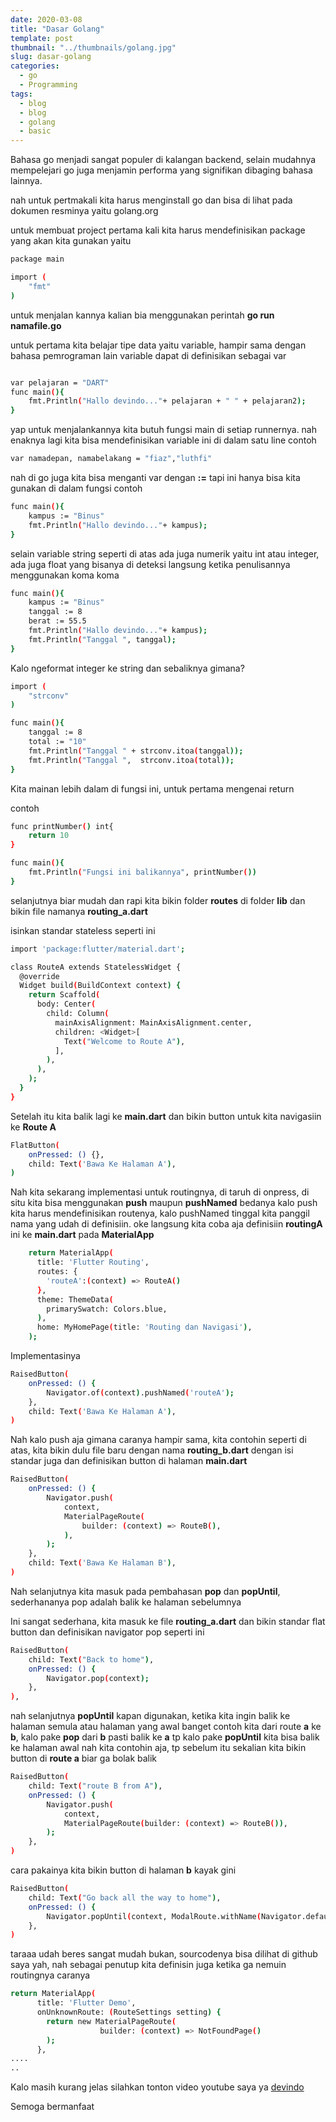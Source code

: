 ```yaml
---
date: 2020-03-08
title: "Dasar Golang"
template: post
thumbnail: "../thumbnails/golang.jpg"
slug: dasar-golang
categories:
  - go
  - Programming
tags:
  - blog
  - blog
  - golang
  - basic
---
```


Bahasa go menjadi sangat populer di kalangan backend, selain mudahnya mempelejari go juga menjamin performa yang signifikan dibaging bahasa lainnya.

nah untuk pertmakali kita harus menginstall go dan bisa di lihat pada dokumen resminya yaitu golang.org

untuk membuat project pertama kali kita harus mendefinisikan package yang akan kita gunakan yaitu

```bash
package main

import (
	"fmt"
)
```

untuk menjalan kannya kalian bia menggunakan perintah **go run namafile.go**

untuk pertama kita belajar tipe data yaitu variable, hampir sama dengan bahasa pemrograman lain variable dapat di definisikan sebagai var

```bash

var pelajaran = "DART"
func main(){
	fmt.Println("Hallo devindo..."+ pelajaran + " " + pelajaran2);
}

```

yap untuk menjalankannya kita butuh fungsi main di setiap runnernya. nah enaknya lagi kita bisa mendefinisikan variable ini di dalam satu line contoh

```bash
var namadepan, namabelakang = "fiaz","luthfi"
```

nah di go juga kita bisa menganti var dengan **:=** tapi ini hanya bisa kita gunakan di dalam fungsi contoh

```bash
func main(){
    kampus := "Binus"
	fmt.Println("Hallo devindo..."+ kampus);
}
```
selain variable string seperti di atas ada juga numerik yaitu int atau integer, ada juga float yang bisanya di deteksi langsung ketika penulisannya menggunakan koma koma

```bash
func main(){
    kampus := "Binus"
    tanggal := 8
    berat := 55.5
	fmt.Println("Hallo devindo..."+ kampus);
	fmt.Println("Tanggal ", tanggal);
}
```

Kalo ngeformat integer ke string dan sebaliknya gimana?

```bash
import (
	"strconv"
)

func main(){
    tanggal := 8
    total := "10"
	fmt.Println("Tanggal " + strconv.itoa(tanggal));
	fmt.Println("Tanggal ",  strconv.itoa(total));
}
```

Kita mainan lebih dalam di fungsi ini, untuk pertama mengenai return

contoh

```bash
func printNumber() int{
    return 10
}

func main(){
    fmt.Println("Fungsi ini balikannya", printNumber())
}

```

selanjutnya biar mudah dan rapi kita bikin folder **routes** di folder **lib** dan bikin file namanya **routing_a.dart**

isinkan standar stateless seperti ini

```bash
import 'package:flutter/material.dart';

class RouteA extends StatelessWidget {
  @override
  Widget build(BuildContext context) {
    return Scaffold(
      body: Center(
        child: Column(
          mainAxisAlignment: MainAxisAlignment.center,
          children: <Widget>[
            Text("Welcome to Route A"),
          ],
        ),
      ),
    );
  }
}
```

Setelah itu kita balik lagi ke **main.dart** dan bikin button untuk kita navigasiin ke **Route A**

```bash
FlatButton(
    onPressed: () {},
    child: Text('Bawa Ke Halaman A'),
)
```

Nah kita sekarang implementasi untuk routingnya, di taruh di onpress, di situ kita bisa menggunakan **push** maupun **pushNamed** bedanya kalo push kita harus mendefinisikan routenya, kalo pushNamed tinggal kita panggil nama yang udah di definisiin. oke langsung kita coba aja definisiin **routingA** ini ke **main.dart** pada **MaterialApp**

```bash
    return MaterialApp(
      title: 'Flutter Routing',
      routes: {
        'routeA':(context) => RouteA()
      },
      theme: ThemeData(
        primarySwatch: Colors.blue,
      ),
      home: MyHomePage(title: 'Routing dan Navigasi'),
    );
```

Implementasinya

```bash
RaisedButton(
    onPressed: () {
        Navigator.of(context).pushNamed('routeA');
    },
    child: Text('Bawa Ke Halaman A'),
)
```
Nah kalo push aja gimana caranya hampir sama, kita contohin seperti di atas, kita bikin dulu file baru dengan nama **routing_b.dart** dengan isi standar juga dan definisikan button di halaman **main.dart**


```bash
RaisedButton(
    onPressed: () {
        Navigator.push(
            context,
            MaterialPageRoute(
                builder: (context) => RouteB(),
            ),
        );
    },
    child: Text('Bawa Ke Halaman B'),
)
```

Nah selanjutnya kita masuk pada pembahasan **pop** dan **popUntil**, sederhananya pop adalah balik ke halaman sebelumnya

Ini sangat sederhana, kita masuk ke file **routing_a.dart** dan bikin standar flat button dan definisikan navigator pop seperti ini

```bash
RaisedButton(
    child: Text("Back to home"),
    onPressed: () {
        Navigator.pop(context);
    },
),
```

nah selanjutnya **popUntil** kapan digunakan, ketika kita ingin balik ke halaman semula atau halaman yang awal banget contoh kita dari route **a** ke **b**, kalo pake **pop** dari **b** pasti balik ke **a** tp kalo pake **popUntil** kita bisa balik ke halaman awal nah kita contohin aja, tp sebelum itu sekalian kita bikin button di **route a** biar ga bolak balik

```bash
RaisedButton(
    child: Text("route B from A"),
    onPressed: () {
        Navigator.push(
            context,
            MaterialPageRoute(builder: (context) => RouteB()),
        );
    },
)
```
cara pakainya kita bikin button di halaman **b** kayak gini

```bash
RaisedButton(
    child: Text("Go back all the way to home"),
    onPressed: () {
        Navigator.popUntil(context, ModalRoute.withName(Navigator.defaultRouteName));
    },
)
```

taraaa udah beres sangat mudah bukan, sourcodenya bisa dilihat di github saya yah, nah sebagai penutup kita definisin juga ketika ga nemuin routingnya caranya

```bash
return MaterialApp(
      title: 'Flutter Demo',
      onUnknownRoute: (RouteSettings setting) {
        return new MaterialPageRoute(
                    builder: (context) => NotFoundPage()
        );
      },
....
..
```

Kalo masih kurang jelas silahkan tonton video youtube saya ya [devindo](https://youtube.com/devindo)

Semoga bermanfaat
